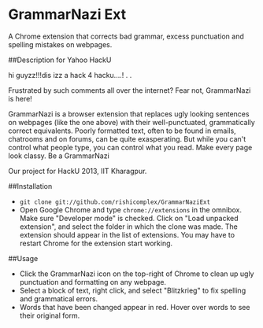 GrammarNazi Ext
==============
A Chrome extension that corrects bad grammar, excess punctuation and spelling mistakes on webpages.

##Description for Yahoo HackU


hi guyzz!!!dis izz a hack 4 hacku....! . .

Frustrated by such comments all over the internet? Fear not, GrammarNazi is here!

GrammarNazi is a browser extension that replaces ugly looking sentences on webpages (like the one above) with their well-punctuated, grammatically correct equivalents. Poorly formatted text, often to be found in emails, chatrooms and on forums, can be quite exasperating. But while you can't control what people type, you can control what you read. Make every page look classy. Be a GrammarNazi

Our project for HackU 2013, IIT Kharagpur.

##Installation

<ul>
<li><code>git clone git://github.com/rishicomplex/GrammarNaziExt</code></li>
<li>Open Google Chrome and type <code>chrome://extensions</code> in the omnibox. Make sure "Developer mode" is checked. Click on "Load unpacked extension", and select the folder in which the clone was made. The extension should appear in the list of extensions. You may have to restart Chrome for the extension start working.</li>
</ul>


##Usage
<ul>
<li>Click the GrammarNazi icon on the top-right of Chrome to clean up ugly punctuation and formatting on any webpage. </li>
<li>Select a block of text, right click, and select "Blitzkrieg" to fix spelling and grammatical errors.</li>
<li>Words that have been changed appear in red. Hover over words to see their original form.</li>
</ul>






